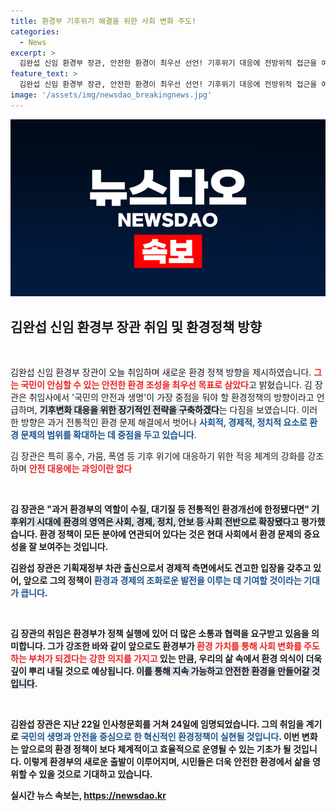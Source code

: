 ```yaml
---
title: 환경부 기후위기 해결을 위한 사회 변화 주도!
categories:
  - News
excerpt: >
  김완섭 신임 환경부 장관, 안전한 환경이 최우선 선언! 기후위기 대응에 전방위적 접근을 예고하며, 과거의 한계를 넘는 획기적 변화 예고. 이제 환경부가 사회 전반을 변화시킨다!
feature_text: >
  김완섭 신임 환경부 장관, 안전한 환경이 최우선 선언! 기후위기 대응에 전방위적 접근을 예고하며, 과거의 한계를 넘는 획기적 변화 예고. 이제 환경부가 사회 전반을 변화시킨다!
image: '/assets/img/newsdao_breakingnews.jpg'
---
```


<p><img src="/assets/img/newsdao_breakingnews.jpg" alt="bookingtag 속보" /></p>

<h2 data-ke-size="size26">김완섭 신임 환경부 장관 취임 및 환경정책 방향</h2>

<p data-ke-size="size16">&nbsp;</p>

<p>김완섭 신임 환경부 장관이 오늘 취임하며 새로운 환경 정책 방향을 제시하였습니다. <b><span style="color: #ee2323;">그는 국민이 안심할 수 있는 안전한 환경 조성을 최우선 목표로 삼았다</span></b>고 밝혔습니다. 김 장관은 취임사에서 '국민의 안전과 생명'이 가장 중점을 둬야 할 환경정책의 방향이라고 언급하며, <b><span style="background-color: #21538527;">기후변화 대응을 위한 장기적인 전략을 구축하겠다</span></b>는 다짐을 보였습니다. 이러한 방향은 과거 전통적인 환경 문제 해결에서 벗어나 <b><span style="color: #1a5490;">사회적, 경제적, 정치적 요소로 환경 문제의 범위를 확대하는 데 중점을 두고 있습니다</span></b>.</p>

<p>김 장관은 특히 홍수, 가뭄, 폭염 등 기후 위기에 대응하기 위한 적응 체계의 강화를 강조하며 <b><span style="color: #ee2323;">안전 대응에는 과잉이란 없다</span></b라는 신념을 표현했습니다. 이는 기후 변화가 일상생활에 미치는 영향이 날로 심각해짐에 따라 국민의 안전을 보장하는 것이 필요하다는 생각에서 비롯된 것으로 보입니다.</p>

<p data-ke-size="size16">&nbsp;</p>

<p>김 장관은 "과거 환경부의 역할이 수질, 대기질 등 전통적인 환경개선에 한정됐다면" <b><span style="background-color: #21538527;">기후위기 시대에 환경의 영역은 사회, 경제, 정치, 안보 등 사회 전반으로 확장됐다</span></b>고 평가했습니다. 환경 정책이 모든 분야에 연관되어 있다는 것은 현대 사회에서 환경 문제의 중요성을 잘 보여주는 것입니다. </p>

<p>김완섭 장관은 기획재정부 차관 출신으로서 경제적 측면에서도 견고한 입장을 갖추고 있어, 앞으로 그의 정책이 <b><span style="color: #1a5490;">환경과 경제의 조화로운 발전을 이루는 데 기여할 것이라는 기대가 큽니다</span></b>.</p>

<p data-ke-size="size16">&nbsp;</p>

<p>김 장관의 취임은 환경부가 정책 실행에 있어 더 많은 소통과 협력을 요구받고 있음을 의미합니다. 그가 강조한 바와 같이 앞으로도 환경부가 <b><span style="color: #ee2323;">환경 가치를 통해 사회 변화를 주도하는 부처가 되겠다는 강한 의지를 가지고</span></b> 있는 만큼, 우리의 삶 속에서 환경 의식이 더욱 깊이 뿌리 내릴 것으로 예상됩니다. <b><span style="background-color: #21538527;">이를 통해 지속 가능하고 안전한 환경을 만들어갈 것입니다</span></b>.</p>

<p data-ke-size="size16">&nbsp;</p>

<p>김완섭 장관은 지난 22일 인사청문회를 거쳐 24일에 임명되었습니다. 그의 취임을 계기로 <b><span style="color: #1a5490;">국민의 생명과 안전을 중심으로 한 혁신적인 환경정책이 실현될 것입니다</span></b>. 이번 변화는 앞으로의 환경 정책이 보다 체계적이고 효율적으로 운영될 수 있는 기초가 될 것입니다. 이렇게 환경부의 새로운 출발이 이루어지며, 시민들은 더욱 안전한 환경에서 삶을 영위할 수 있을 것으로 기대하고 있습니다.</p>
실시간 뉴스 속보는, <a href="https://newsdao.kr" rel="dofollow">https://newsdao.kr</a>


